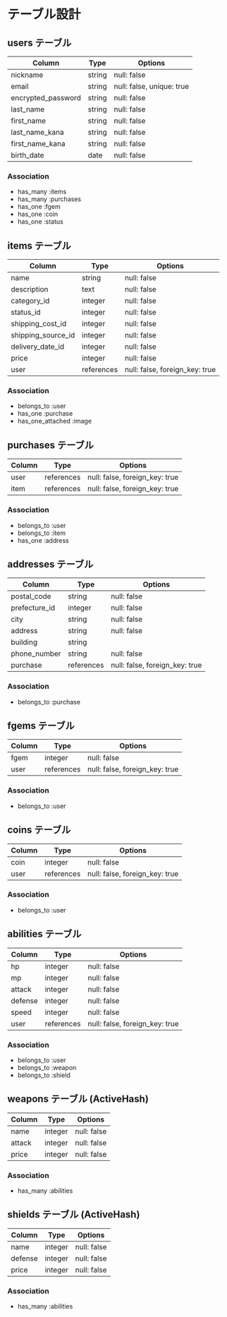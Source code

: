 # テーブル設計

## users テーブル

| Column                | Type   | Options                  |
| --------------------- | ------ | ------------------------ |
| nickname              | string | null: false              |
| email                 | string | null: false, unique: true|
| encrypted_password    | string | null: false              |
| last_name             | string | null: false              |
| first_name            | string | null: false              |
| last_name_kana        | string | null: false              |
| first_name_kana       | string | null: false              |
| birth_date            | date   | null: false              |


### Association

- has_many :items
- has_many :purchases
- has_one :fgem
- has_one :coin
- has_one :status

## items テーブル

| Column             | Type       | Options                        |
| ---------------    | ---------- | ------------------------------ |
| name               | string     | null: false                    |
| description        | text       | null: false                    |
| category_id        | integer    | null: false                    |
| status_id          | integer    | null: false                    |
| shipping_cost_id   | integer    | null: false                    |
| shipping_source_id | integer    | null: false                    |
| delivery_date_id   | integer    | null: false                    |
| price              | integer    | null: false                    |
| user               | references | null: false, foreign_key: true |

### Association

- belongs_to :user
- has_one :purchase
- has_one_attached :image

## purchases テーブル

| Column  | Type       | Options                        |
| ------- | ---------- | ------------------------------ |
| user    | references | null: false, foreign_key: true |
| item    | references | null: false, foreign_key: true |

### Association

- belongs_to :user
- belongs_to :item
- has_one :address

## addresses テーブル

| Column        | Type       | Options                        |
| ------------- | ---------- | ------------------------------ |
| postal_code   | string     | null: false                    |
| prefecture_id | integer    | null: false                    |
| city          | string     | null: false                    |
| address       | string     | null: false                    |
| building      | string     |                                |
| phone_number  | string     | null: false                    |
| purchase      | references | null: false, foreign_key: true |


### Association

- belongs_to :purchase

## fgems テーブル

| Column | Type       | Options                        |
| ------ | ---------- | ------------------------------ |
| fgem   | integer    | null: false                    |
| user   | references | null: false, foreign_key: true |


### Association

- belongs_to :user

## coins テーブル

| Column | Type       | Options                        |
| ------ | ---------- | ------------------------------ |
| coin   | integer    | null: false                    |
| user   | references | null: false, foreign_key: true |


### Association

- belongs_to :user

## abilities テーブル

| Column        | Type       | Options                        |
| ------------- | ---------- | ------------------------------ |
| hp            | integer    | null: false                    |
| mp            | integer    | null: false                    |
| attack        | integer    | null: false                    |
| defense       | integer    | null: false                    |
| speed         | integer    | null: false                    |
| user          | references | null: false, foreign_key: true |


### Association

- belongs_to :user
- belongs_to :weapon
- belongs_to :shield

## weapons テーブル (ActiveHash)

| Column | Type       | Options     |
| ------ | ---------- | ----------- |
| name   | integer    | null: false |
| attack | integer    | null: false |
| price  | integer    | null: false |


### Association

- has_many :abilities

## shields テーブル (ActiveHash)

| Column  | Type       | Options     |
| ------  | ---------- | ----------- |
| name    | integer    | null: false |
| defense | integer    | null: false |
| price   | integer    | null: false |


### Association

- has_many :abilities
